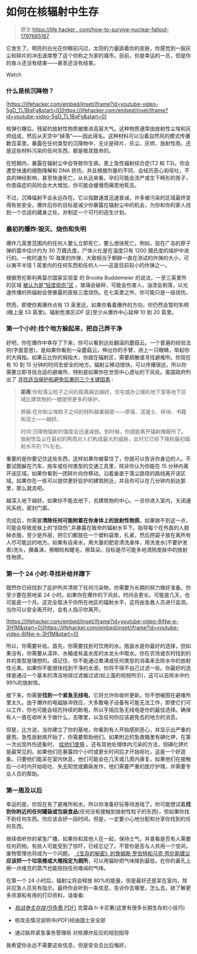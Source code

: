 # 如何在核辐射中生存

> 原文:[https://life hacker . com/how-to-survive-nuclear-fallout-1797685187](https://lifehacker.com/how-to-survive-nuclear-fallout-1797685187)

它发生了。明亮的白光在你眼前闪过，太阳的力量舔着你的皮肤，你感觉到一股灰尘和碎片的冲击波席卷了这个你称之为家的城市。目前，你是幸运的一员，但是你的奋斗还没有结束——甚至还没有结束。

Watch

### 什么是核沉降物？

 [https://lifehacker.com/embed/inset/iframe?id=youtube-video-5gD_TL1BqFg&start=0](https://lifehacker.com/embed/inset/iframe?id=youtube-video-5gD_TL1BqFg&start=0) 

核弹引爆后，残留的放射性物质被推进高层大气。这种物质通常由放射性尘埃和灰烬组成，然后从天空中“掉落”——因此得名。这种材料可以沿着自然风的模式传播数百英里。暴露在任何类型的沉降物中，无论是碎片、灰尘、灰烬、放射性雨，还是这些材料污染的任何东西，都是极其致命的。

在短期内，暴露在辐射尘中会导致你生病，患上急性辐射综合症(T2 和 T3)。你会遭受快速的细胞降解和 DNA 损伤，并且根据剂量的不同，会经历恶心和呕吐，不良的神经影响，甚至快速死亡。从长远来看，孕妇可能会流产或生下畸形的孩子，你患癌症的风险会大大增加，你可能会缓慢而痛苦地死去。

不过，沉降辐射不会永远存在。它以指数速度迅速衰减，许多被污染的区域最终变得有些安全。爆炸后你的目标是减少你暴露在辐射尘中的机会，为你和你的家人找到一个合适的藏身之处，并制定一个可行的逃生计划。

### 最初的爆炸:毁灭、烧伤和失明

爆炸几英里范围内的任何人要么立即死亡，要么很快死亡。例如，投在广岛的原子弹的震中估计约为 30 万摄氏度。尸体火化是在温度只有 1200 摄氏度的熔炉中进行的。一枚时速为 10 海里的炸弹，大致相当于朝鲜一直在测试的炸弹的大小，可以夷平半径 1 英里内的任何东西和任何人——这是目前较小的炸弹之一。

根据劳伦斯利弗莫尔国家实验室 的 Brooke Buddemeier 的说法，一至三英里外的区域 [被认为是“轻度损伤”区](https://tonic.vice.com/en_us/article/nz8jpg/how-to-survive-the-first-hour-of-a-nuclear-attack) 。玻璃会破碎，可能会伤害人，油漆会剥落，以光速传播的热辐射会使暴露的皮肤三度烧伤。在七英里之外，你可能只是一级烧伤。

然而，即使你离爆炸点有 13 英里远，如果你看着爆炸的方向，你仍然会暂时失明(晚上是 53 英里)。辐射危害区(DF 区)至少从爆炸中心延伸 10 到 20 英里。

### 第一个小时:找个地方躲起来，把自己弄干净

好吧，你在爆炸中幸存了下来，你可以看到远处翻滚的蘑菇云。一个普遍的经验法则(字面意思)，是如果你看到一朵蘑菇云，伸出你的手臂，闭上一只眼睛，举起你的大拇指。如果云比你的拇指大，你就在辐射区，需要疏散或寻找避难所。你现在有 10 到 15 分钟的时间去安全的地方。辐射尘移动很快，可以传播很远，所以你需要立即寻找合适的避难所，特别是如果你在世贸中心遗址的下风处。美国政府列出了 [寻找适当保护和避免后果的三个关键因素](https://www.ready.gov/nuclear-blast) :

> **距离**:你和落尘粒子之间的距离越远越好。住宅或办公楼的地下室等地下区域比建筑物的一楼提供更多的保护。
> 
> 屏蔽:在你和尘埃粒子之间的材料越重越密——厚墙、混凝土、砖块、书籍和泥土——越好。
> 
> 时间:沉降物辐射的强度会迅速减弱。到时候，你就能离开辐射掩蔽所了。放射性坠尘在最初的两周对人们构成最大的威胁，此时它已经下降到最初辐射水平的 1%左右。

重要的是你要记住这些东西，这样如果你被蒙住了，你就可以告诉你身边的人。不要试图躲在汽车、拖车或任何类型的交通工具里，除非你认为你能在 15 分钟内离开该区域。如果你看到一团碎片向你移动，沿着垂直于落尘路径的路线离开该区域。如果你在一栋可以提供更好庇护的建筑附近，并且你可以在几分钟内到达那里，那么就去吧。

越深入地下越好。如果你不能去地下，去建筑物的中心。一旦你进入室内，关闭通风系统，密封门窗。

完成后，你需要**清除任何可能附着在你身体上的放射性物质**。如果做不到这一点，可能会导致皮肤上的“β烧伤”,并暴露在致命的辐射水平下。指导每个在外面的人脱掉衣服，至少是外层，把它们都放在一个塑料袋里，扎紧，然后把袋子放在离所有人尽可能远的地方。如果有自来水，用大量的肥皂清洗身体，用洗发水(不要护发素)洗头，擤鼻涕，擦眼睑和睫毛，擦耳朵。目标是尽可能多地清除皮肤中的放射性物质。

### 第一个 24 小时:寻找补给并蹲下

既然你已经找到了庇护所并清除了任何污染物，你需要为长期的努力做好准备。你至少要在原地呆 24 小时。如果你在爆炸的下风处，时间会更长。可能是几天，也可能是一个月。这完全取决于你所在地区的辐射水平，这将由急救人员进行监测。当你可以安全离开时，会有人指示你离开。

 [https://lifehacker.com/embed/inset/iframe?id=youtube-video-8jNw-e-3H1M&start=0](https://lifehacker.com/embed/inset/iframe?id=youtube-video-8jNw-e-3H1M&start=0) 

所以，你需要补给。首先，你需要找到可饮用的水。瓶装水是你最好的选择，但如果没有，你需要从深井、水箱或有盖水库的水龙头中取水。你在农场或农村找到的井的类型是理想的。请记住，你不能通过煮沸或任何类型的消毒来去除水中的放射性元素。如果你不能很快找到干净的水源，你将不得不自己过滤一些。你最好的选择是通过一个基本的清洁地球过滤器过滤(如上面的视频所示)，这可以去除水中约 99%的放射性。

接下来，你需要**找到一个紧急无线电**，它将允许你收听更新。你不想被困在避难所里太久。由于爆炸的电磁脉冲效应，大多数电子设备有可能无法工作，即使它们可以工作，你也可能会经历持续的断电，所以手摇应急无线电是你的最佳选择。确保有人一直在收听关于做什么，去哪里，以及任何你应该避免去的地方的消息。

但是，比方说，当你建立了你的基地，你看到有人开始感到恶心，并显示出严重的疲劳。急性放射病开始了，你需要帮助他们。如果附近的急救箱里有碘化钾，在第一次出现外伤迹象时， [给他们使用](https://emergency.cdc.gov/radiation/ki.asp) 。还有其他处理体内污染的方法，但碘化钾片是最常见的。如果他们在暴露四个小时或更长时间后才开始呕吐，这是一个好迹象。只要他们能呆在室内休息，他们可能会在几天或几周内康复。如果他们在接触后一小时内开始呕吐、失去知觉或癫痫发作，他们需要严重的医疗护理，并需要专业人员的帮助。

### 第一周及以后

幸运的是，你现在有了避难所和水，所以你准备好玩等待游戏了。你可能想试着**找到你附近的任何罐装或包装食品**(任何没有接触到放射性粒子的东西)，但如果你找不到任何东西，你应该会好一段时间。但是，一定要小心地分配和分享你找到的任何东西。

继续收听你的紧急广播，如果你和其他人在一起，保持士气，并查看是否有人需要任何药物。有些人可能受到了惊吓，已经忘记了。不管你是否与人共用一个空间，废物管理也将成为一个问题。 [《生存的秘密》的詹姆斯·罗伯特和马克·劳伦斯建议](http://www.secretsofsurvival.com/survival/nuclear_attack.html) **应该把一个垃圾桶或大桶指定为厕所**，可以用猫砂把气味降到最低。在你的鼻孔上擦一点维克的蒸汽也能阻挡任何难闻的气味。

在第一个 24 小时后，辐射尘将会释放 80%的能量，但是最好还是呆在室内，除非应急人员另有指示。最终你会听到一条信息，告诉你去哪里，怎么去。欲了解更多资源和有用的打印资料，请查看:

*   [*核战争生存技巧*(免费 PDF)](http://www.madisoncountyema.com/nwss.pdf) 克雷森·h·卡尼著(这里有很多长期生存的小技巧)

*   核攻击情况说明书(PDF)经由国土安全部

*   通过联邦紧急事务管理局
    对核爆炸反应的规划指导

我希望你永远不需要这些信息，但是安全总比后悔好。
